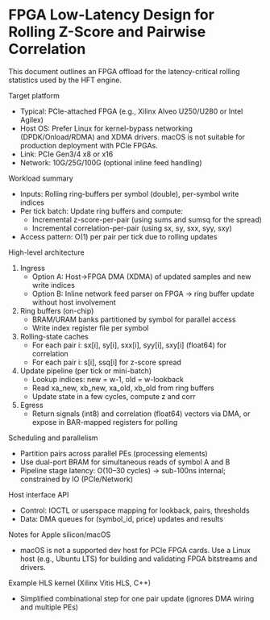 # FPGA Low-Latency Design for Rolling Z-Score and Pairwise Correlation

This document outlines an FPGA offload for the latency-critical rolling statistics used by the HFT engine.

Target platform
- Typical: PCIe-attached FPGA (e.g., Xilinx Alveo U250/U280 or Intel Agilex)
- Host OS: Prefer Linux for kernel-bypass networking (DPDK/Onload/RDMA) and XDMA drivers. macOS is not suitable for production deployment with PCIe FPGAs.
- Link: PCIe Gen3/4 x8 or x16
- Network: 10G/25G/100G (optional inline feed handling)

Workload summary
- Inputs: Rolling ring-buffers per symbol (double), per-symbol write indices
- Per tick batch: Update ring buffers and compute:
  - Incremental z-score-per-pair (using sums and sumsq for the spread)
  - Incremental correlation-per-pair (using sx, sy, sxx, syy, sxy)
- Access pattern: O(1) per pair per tick due to rolling updates

High-level architecture
1) Ingress
   - Option A: Host->FPGA DMA (XDMA) of updated samples and new write indices
   - Option B: Inline network feed parser on FPGA -> ring buffer update without host involvement
2) Ring buffers (on-chip)
   - BRAM/URAM banks partitioned by symbol for parallel access
   - Write index register file per symbol
3) Rolling-state caches
   - For each pair i: sx[i], sy[i], sxx[i], syy[i], sxy[i] (float64) for correlation
   - For each pair i: s[i], ssq[i] for z-score spread
4) Update pipeline (per tick or mini-batch)
   - Lookup indices: new = w-1, old = w-lookback
   - Read xa_new, xb_new, xa_old, xb_old from ring buffers
   - Update state in a few cycles, compute z and corr
5) Egress
   - Return signals (int8) and correlation (float64) vectors via DMA, or expose in BAR-mapped registers for polling

Scheduling and parallelism
- Partition pairs across parallel PEs (processing elements)
- Use dual-port BRAM for simultaneous reads of symbol A and B
- Pipeline stage latency: O(10–30 cycles) -> sub-100ns internal; constrained by IO (PCIe/Network)

Host interface API
- Control: IOCTL or userspace mapping for lookback, pairs, thresholds
- Data: DMA queues for (symbol_id, price) updates and results

Notes for Apple silicon/macOS
- macOS is not a supported dev host for PCIe FPGA cards. Use a Linux host (e.g., Ubuntu LTS) for building and validating FPGA bitstreams and drivers.

Example HLS kernel (Xilinx Vitis HLS, C++)
- Simplified combinational step for one pair update (ignores DMA wiring and multiple PEs)


